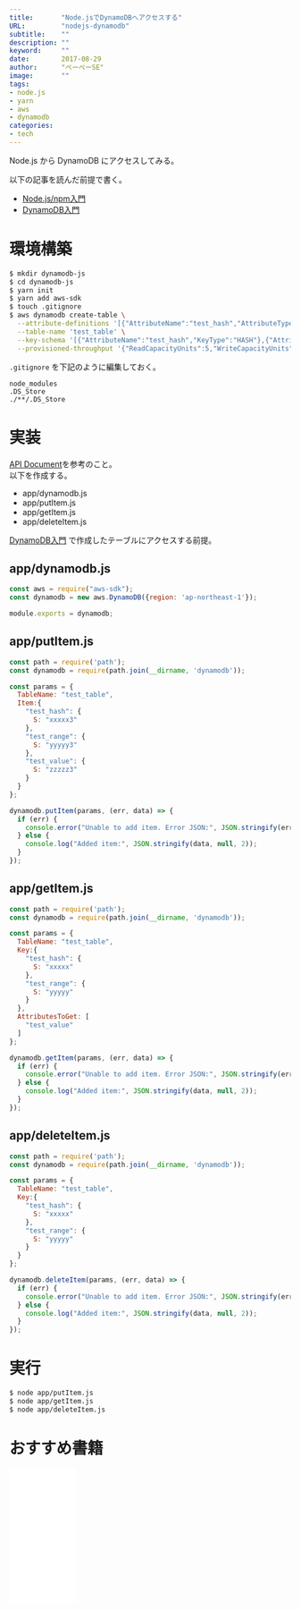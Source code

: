 ```yaml
---
title:       "Node.jsでDynamoDBへアクセスする"
URL:         "nodejs-dynamodb"
subtitle:    ""
description: ""
keyword:     ""
date:        2017-08-29
author:      "ぺーぺーSE"
image:       ""
tags:
- node.js
- yarn
- aws
- dynamodb
categories:
- tech
---
```


Node.js から DynamoDB にアクセスしてみる。

<!--more-->

以下の記事を読んだ前提で書く。

- [Node.js/npm入門](https://blog.pepese.com/nodejs-npm-basics/)
- [DynamoDB入門](https://blog.pepese.com/aws-dynamodb-basics/)

# 環境構築

```sh
$ mkdir dynamodb-js
$ cd dynamodb-js
$ yarn init
$ yarn add aws-sdk
$ touch .gitignore
$ aws dynamodb create-table \
  --attribute-definitions '[{"AttributeName":"test_hash","AttributeType":"S"},{"AttributeName":"test_range","AttributeType":"S"}]' \
  --table-name 'test_table' \
  --key-schema '[{"AttributeName":"test_hash","KeyType":"HASH"},{"AttributeName":"test_range","KeyType":"RANGE"}]' \
  --provisioned-throughput '{"ReadCapacityUnits":5,"WriteCapacityUnits":5}'
```

`.gitignore` を下記のように編集しておく。

```
node_modules
.DS_Store
./**/.DS_Store
```

# 実装

[API Document](http://docs.aws.amazon.com/AWSJavaScriptSDK/latest/AWS/DynamoDB.html)を参考のこと。  
以下を作成する。

- app/dynamodb.js
- app/putItem.js
- app/getItem.js
- app/deleteItem.js

[DynamoDB入門](https://blog.pepese.com/aws-dynamodb-basics/) で作成したテーブルにアクセスする前提。

## app/dynamodb.js

```javascript
const aws = require("aws-sdk");
const dynamodb = new aws.DynamoDB({region: 'ap-northeast-1'});

module.exports = dynamodb;
```

## app/putItem.js

```javascript
const path = require('path');
const dynamodb = require(path.join(__dirname, 'dynamodb'));

const params = {
  TableName: "test_table",
  Item:{
    "test_hash": {
      S: "xxxxx3"
    },
    "test_range": {
      S: "yyyyy3"
    },
    "test_value": {
      S: "zzzzz3"
    }
  }
};

dynamodb.putItem(params, (err, data) => {
  if (err) {
    console.error("Unable to add item. Error JSON:", JSON.stringify(err, null, 2));
  } else {
    console.log("Added item:", JSON.stringify(data, null, 2));
  }
});
```

## app/getItem.js

```javascript
const path = require('path');
const dynamodb = require(path.join(__dirname, 'dynamodb'));

const params = {
  TableName: "test_table",
  Key:{
    "test_hash": {
      S: "xxxxx"
    },
    "test_range": {
      S: "yyyyy"
    }
  },
  AttributesToGet: [
    "test_value"
  ]
};

dynamodb.getItem(params, (err, data) => {
  if (err) {
    console.error("Unable to add item. Error JSON:", JSON.stringify(err, null, 2));
  } else {
    console.log("Added item:", JSON.stringify(data, null, 2));
  }
});
```

## app/deleteItem.js

```javascript
const path = require('path');
const dynamodb = require(path.join(__dirname, 'dynamodb'));

const params = {
  TableName: "test_table",
  Key:{
    "test_hash": {
      S: "xxxxx"
    },
    "test_range": {
      S: "yyyyy"
    }
  }
};

dynamodb.deleteItem(params, (err, data) => {
  if (err) {
    console.error("Unable to add item. Error JSON:", JSON.stringify(err, null, 2));
  } else {
    console.log("Added item:", JSON.stringify(data, null, 2));
  }
});
```

# 実行

```sh
$ node app/putItem.js
$ node app/getItem.js
$ node app/deleteItem.js
```

# おすすめ書籍

<!-- amazon affiliate kindle node.js --->
<iframe sandbox="allow-popups allow-scripts allow-modals allow-forms allow-same-origin" style="width:120px;height:240px;" marginwidth="0" marginheight="0" scrolling="no" frameborder="0" src="//rcm-fe.amazon-adsystem.com/e/cm?lt1=_blank&bc1=000000&IS2=1&bg1=FFFFFF&fc1=000000&lc1=0000FF&t=tanakakns-22&language=ja_JP&o=9&p=8&l=as4&m=amazon&f=ifr&ref=as_ss_li_til&asins=B08HRMTXHB&linkId=f02e6af82c7864b6df5fd31c0639d4bf"></iframe>